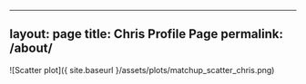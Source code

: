 
---
layout: page
title: Chris Profile Page
permalink: /about/
---

![Scatter plot]({ site.baseurl }/assets/plots/matchup_scatter_chris.png)
